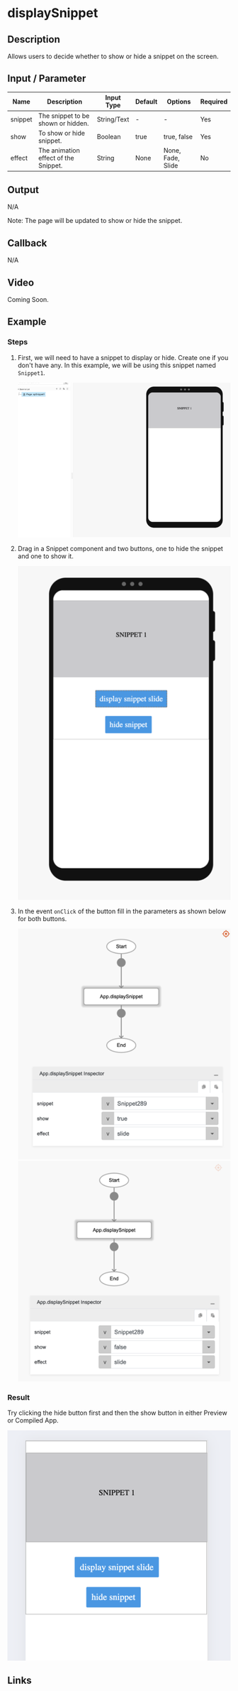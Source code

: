 # displaySnippet

## Description

Allows users to decide whether to show or hide a snippet on the screen.

## Input / Parameter

| Name | Description | Input Type | Default | Options | Required |
| ------ | ------ | ------ | ------ | ------ | ------ |
| snippet | The snippet to be shown or hidden. | String/Text | - | - | Yes |
| show | To show or hide snippet. | Boolean | true | true, false | Yes |
| effect | The animation effect of the Snippet. | String | None | None, Fade, Slide | No |

## Output

N/A

Note: The page will be updated to show or hide the snippet.

## Callback

N/A

## Video

Coming Soon.

<!-- Format: [![Video]({image-path})]({url-link}) -->

## Example



### Steps

1. First, we will need to have a snippet to display or hide. Create one if you don't have any. In this example, we will be using this snippet named `Snippet1`.

    ![](./displaySnippet-step-1.png)

2. Drag in a Snippet component and two buttons, one to hide the snippet and one to show it. 
   
    ![](./displaySnippet-step-2.png)

3. In the event `onClick` of the button fill in the parameters as shown below for both buttons. 
   
    ![](./displaySnippet-step-3.png)
    ![](./displaySnippet-step-4.png)

### Result

Try clicking the hide button first and then the show button in either Preview or Compiled App. 

![](./displaySnippet-result-1.png)
<!-- Explain the output.

Format: ![]({image-path}) -->

## Links
